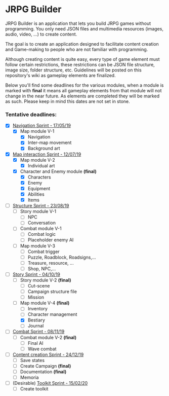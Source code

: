 # JRPG Builder

JRPG Builder is an application that lets you build JRPG games without programming. You only need JSON files and multimedia resources (images, audio, video, ...) to create content.

The goal is to create an application designed to facilitate content creation and Game-making to people who are not familiar with programming.

Although creating content is quite easy, every type of game element must follow certain restrictions, these restrictions can be JSON file structure, image size, folder structure, etc. Guidelines will be posted on this repository's wiki as gameplay elements are finalized.

Below you'll find some deadlines for the various modules, when a module is marked with **final** it means all gameplay elements from that module will not change in the near future. As elements are completed they will be marked as such. Please keep in mind this dates are not set in stone.

### Tentative deadlines:

- [x] <u>Navigation Sprint - 17/05/19</u>
    - [x] Map module V-1
        - [x] Navigation
        - [x] Inter-map movement
        - [x] Background art
- [x] <u>Map interaction Sprint - 12/07/19</u>
    - [x] Map module V-2
        - [x] Individual art
    - [x] Character and Enemy module **(final)**
        - [x] Characters
        - [x] Enemy
        - [x] Equipment
        - [x] Abilities
        - [x] Items
- [ ] <u>Structure Sprint - 23/08/19</u>
    - [ ] Story module V-1
        - [ ] NPC
        - [ ] Conversation
    - [ ] Combat module V-1
        - [ ] Combat logic
        - [ ] Placeholder enemy AI
    - [ ] Map module V-3
        - [ ] Combat trigger
        - [ ] Puzzle, Roadblock, Roadsigns,...
        - [ ] Treasure, resource, ...
        - [ ] Shop, NPC,...
- [ ] <u>Story Sprint - 04/10/19</u>
    - [ ] Story module V-2 **(final)**
        - [ ] Cut-scene
        - [ ] Campaign structure file
        - [ ] Mission
    - [ ] Map module V-4 **(final)**
        - [ ] Inventory
        - [ ] Character management
        - [x] Bestiary
        - [ ] Journal
- [ ] <u>Combat Sprint - 08/11/19</u>
    - [ ] Combat module V-2 **(final)**
        - [ ] Final AI
        - [ ] Wave combat
- [ ] <u>Content creation Sprint - 24/12/19</u>
    - [ ] Save states
    - [ ] Create Campaign **(final)**
    - [ ] Documentation **(final)**
    - [ ] Memoria
- [ ] (Desirable) <u>Toolkit Sprint - 15/02/20</u>
    - [ ] Create toolkit
